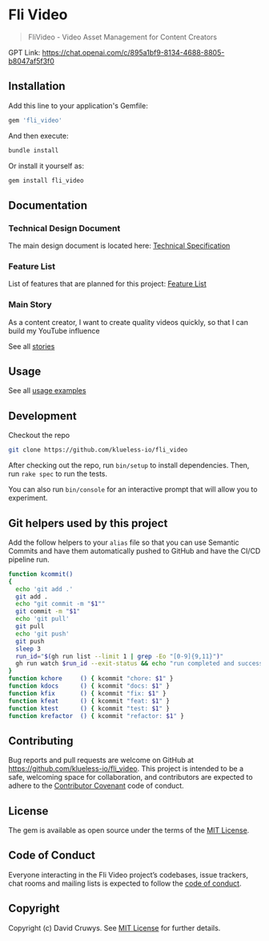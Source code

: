 # Fli Video

> FliVideo - Video Asset Management for Content Creators

GPT Link: https://chat.openai.com/c/895a1bf9-8134-4688-8805-b8047af5f3f0

## Installation

Add this line to your application's Gemfile:

```ruby
gem 'fli_video'
```

And then execute:

```bash
bundle install
```

Or install it yourself as:

```bash
gem install fli_video
```

## Documentation

### Technical Design Document

The main design document is located here: [Technical Specification](docs/technical-specifications.md)

### Feature List

List of features that are planned for this project: [Feature List](docs/feature-list.md)

### Main Story

As a content creator, I want to create quality videos quickly, so that I can build my YouTube influence

See all [stories](./stories.md)


## Usage

See all [usage examples](./USAGE.md)


## Development

Checkout the repo

```bash
git clone https://github.com/klueless-io/fli_video
```

After checking out the repo, run `bin/setup` to install dependencies. Then, run `rake spec` to run the tests. 

You can also run `bin/console` for an interactive prompt that will allow you to experiment.

## Git helpers used by this project

Add the follow helpers to your `alias` file so that you can use Semantic Commits and have them automatically pushed to GitHub and have the CI/CD pipeline run.

```bash
function kcommit()
{
  echo 'git add .'
  git add .
  echo "git commit -m "$1""
  git commit -m "$1"
  echo 'git pull'
  git pull
  echo 'git push'
  git push
  sleep 3
  run_id="$(gh run list --limit 1 | grep -Eo "[0-9]{9,11}")"
  gh run watch $run_id --exit-status && echo "run completed and successful" && git pull && git tag | sort -V | tail -1
}
function kchore     () { kcommit "chore: $1" }
function kdocs      () { kcommit "docs: $1" }
function kfix       () { kcommit "fix: $1" }
function kfeat      () { kcommit "feat: $1" }
function ktest      () { kcommit "test: $1" }
function krefactor  () { kcommit "refactor: $1" }
```

## Contributing

Bug reports and pull requests are welcome on GitHub at https://github.com/klueless-io/fli_video. This project is intended to be a safe, welcoming space for collaboration, and contributors are expected to adhere to the [Contributor Covenant](http://contributor-covenant.org) code of conduct.

## License

The gem is available as open source under the terms of the [MIT License](https://opensource.org/licenses/MIT).

## Code of Conduct

Everyone interacting in the Fli Video project’s codebases, issue trackers, chat rooms and mailing lists is expected to follow the [code of conduct](https://github.com/klueless-io/fli_video/blob/master/CODE_OF_CONDUCT.md).

## Copyright

Copyright (c) David Cruwys. See [MIT License](LICENSE.txt) for further details.
